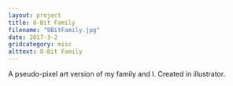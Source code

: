 ```yaml
---
layout: project
title: 8-Bit Family
filename: "8BitFamily.jpg"
date: 2017-3-2
gridcategory: misc
alttext: 8-Bit Family
---
```

A pseudo-pixel art version of my family and I. Created in illustrator.
